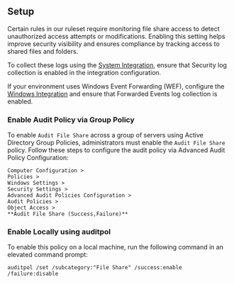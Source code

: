 ## Setup

Certain rules in our ruleset require monitoring file share access to detect unauthorized access attempts or modifications. Enabling this setting helps improve security visibility and ensures compliance by tracking access to shared files and folders.

To collect these logs using the [System Integration](https://www.elastic.co/guide/en/integrations/current/system.html), ensure that Security log collection is enabled in the integration configuration.

If your environment uses Windows Event Forwarding (WEF), configure the [Windows Integration](https://www.elastic.co/guide/en/integrations/current/windows.html) and ensure that Forwarded Events log collection is enabled.

### Enable Audit Policy via Group Policy

To enable `Audit File Share` across a group of servers using Active Directory Group Policies, administrators must enable the `Audit File Share` policy. Follow these steps to configure the audit policy via Advanced Audit Policy Configuration:

```
Computer Configuration > 
Policies > 
Windows Settings > 
Security Settings > 
Advanced Audit Policies Configuration > 
Audit Policies > 
Object Access > 
**Audit File Share (Success,Failure)**
```

### Enable Locally using auditpol

To enable this policy on a local machine, run the following command in an elevated command prompt:

```
auditpol /set /subcategory:"File Share" /success:enable /failure:disable
```
